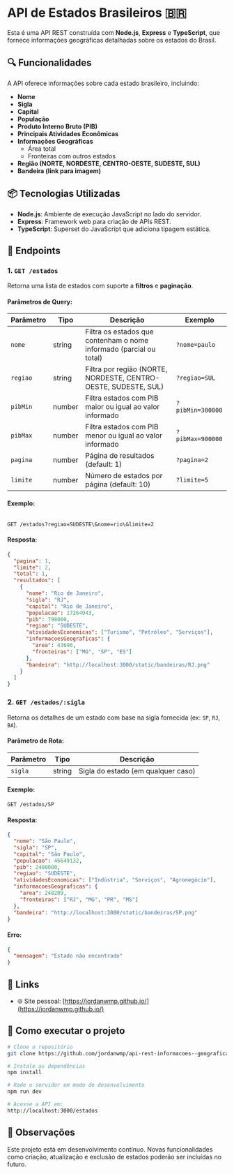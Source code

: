 
# API de Estados Brasileiros 🇧🇷

Esta é uma API REST construída com **Node.js**, **Express** e **TypeScript**, que fornece informações geográficas detalhadas sobre os estados do Brasil.

## 🔍 Funcionalidades

A API oferece informações sobre cada estado brasileiro, incluindo:

- **Nome**
- **Sigla**
- **Capital**
- **População**
- **Produto Interno Bruto (PIB)**
- **Principais Atividades Econômicas**
- **Informações Geográficas**
  - Área total
  - Fronteiras com outros estados
- **Região (NORTE, NORDESTE, CENTRO-OESTE, SUDESTE, SUL)**
- **Bandeira (link para imagem)**

## 📦 Tecnologias Utilizadas

- **Node.js**: Ambiente de execução JavaScript no lado do servidor.
- **Express**: Framework web para criação de APIs REST.
- **TypeScript**: Superset do JavaScript que adiciona tipagem estática.

## 📡 Endpoints

### 1. `GET /estados`

Retorna uma lista de estados com suporte a **filtros** e **paginação**.

#### Parâmetros de Query:

| Parâmetro     | Tipo     | Descrição                                                             | Exemplo                  |
|---------------|----------|----------------------------------------------------------------------|--------------------------|
| `nome`        | string   | Filtra os estados que contenham o nome informado (parcial ou total) | `?nome=paulo`            |
| `regiao`      | string   | Filtra por região (NORTE, NORDESTE, CENTRO-OESTE, SUDESTE, SUL)      | `?regiao=SUL`            |
| `pibMin`      | number   | Filtra estados com PIB maior ou igual ao valor informado             | `?pibMin=300000`         |
| `pibMax`      | number   | Filtra estados com PIB menor ou igual ao valor informado             | `?pibMax=900000`         |
| `pagina`      | number   | Página de resultados (default: 1)                                    | `?pagina=2`              |
| `limite`      | number   | Número de estados por página (default: 10)                           | `?limite=5`              |

#### Exemplo:

```

GET /estados?regiao=SUDESTE\&nome=rio\&limite=2

````

#### Resposta:

```json
{
  "pagina": 1,
  "limite": 2,
  "total": 1,
  "resultados": [
    {
      "nome": "Rio de Janeiro",
      "sigla": "RJ",
      "capital": "Rio de Janeiro",
      "populacao": 17264943,
      "pib": 798000,
      "regiao": "SUDESTE",
      "atividadesEconomicas": ["Turismo", "Petróleo", "Serviços"],
      "informacoesGeograficas": {
        "area": 43696,
        "fronteiras": ["MG", "SP", "ES"]
      },
      "bandeira": "http://localhost:3000/static/bandeiras/RJ.png"
    }
  ]
}
````

### 2. `GET /estados/:sigla`

Retorna os detalhes de um estado com base na sigla fornecida (ex: `SP`, `RJ`, `BA`).

#### Parâmetro de Rota:

| Parâmetro | Tipo   | Descrição                          |
| --------- | ------ | ---------------------------------- |
| `sigla`   | string | Sigla do estado (em qualquer caso) |

#### Exemplo:

```
GET /estados/SP
```

#### Resposta:

```json
{
  "nome": "São Paulo",
  "sigla": "SP",
  "capital": "São Paulo",
  "populacao": 46649132,
  "pib": 2400000,
  "regiao": "SUDESTE",
  "atividadesEconomicas": ["Indústria", "Serviços", "Agronegócio"],
  "informacoesGeograficas": {
    "area": 248209,
    "fronteiras": ["RJ", "MG", "PR", "MS"]
  },
  "bandeira": "http://localhost:3000/static/bandeiras/SP.png"
}
```

#### Erro:

```json
{
  "mensagem": "Estado não encontrado"
}
```

## 🔗 Links

* 🌐 Site pessoal: [https://jordanwmp.github.io/](https://jordanwmp.github.io/)

## 🚀 Como executar o projeto

```bash
# Clone o repositório
git clone https://github.com/jordanwmp/api-rest-informacoes--geograficas-estados-brasileiros

# Instale as dependências
npm install

# Rode o servidor em modo de desenvolvimento
npm run dev

# Acesse a API em:
http://localhost:3000/estados
```

## 📌 Observações

Este projeto está em desenvolvimento contínuo. Novas funcionalidades como criação, atualização e exclusão de estados poderão ser incluídas no futuro.


